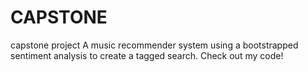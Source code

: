 # CAPSTONE
capstone project
A music recommender system using a bootstrapped sentiment analysis to create a tagged search.  Check out my code!
